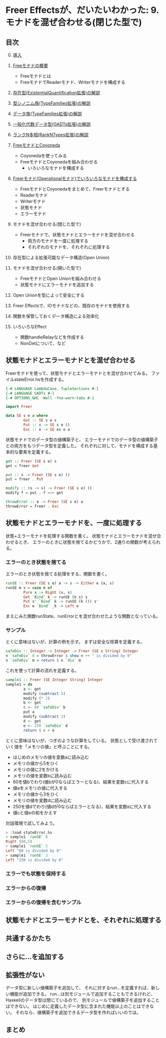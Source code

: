 Freer Effectsが、だいたいわかった: 9. モナドを混ぜ合わせる(閉じた型で)
======================================================================

目次
----

0. [導入](../prelude.md)

1. [Freeモナドの概要](../free-monad/free-monad.md)
	* Freeモナドとは
	* FreeモナドでReaderモナド、Writerモナドを構成する
2. [存在型(ExistentialQuantification拡張)の解説](
	../existential-quantification/existentials.md )
3. [型シノニム族(TypeFamilies拡張)の解説](./type-synonym-family.md)
4. [データ族(TypeFamilies拡張)の解説](../type-families/data-family.md)
5. [一般化代数データ型(GADTs拡張)の解説](../gadts/gadts.md)
6. [ランクN多相(RankNTypes拡張)の解説](../rank-n-types/rank-n-types.md)
7. [FreeモナドとCoyoneda](../free-coyoneda/free_coyoneda.md)
	* Coyonedaを使ってみる
	* FreeモナドとCoyonedaを組み合わせる
		+ いろいろなモナドを構成する
8. [Freerモナド(Operationalモナド)でいろいろなモナドを構成する](
	../freer-monad/freer-monad.md )
	* FreeモナドとCoyonedaをまとめて、Freerモナドとする
	* Readerモナド
	* Writerモナド
	* 状態モナド
	* エラーモナド
9. モナドを混ぜ合わせる(閉じた型で)
	* Freerモナドで、状態モナドとエラーモナドを混ぜ合わせる
		+ 両方のモナドを一度に処理する
		+ それぞれのモナドを、それぞれに処理する
10. 存在型による拡張可能なデータ構造(Open Union)
11. モナドを混ぜ合わせる(開いた型で)
	* FreeモナドとOpen Unionを組み合わせる
	* 状態モナドにエラーモナドを追加する
12. Open Unionを型によって安全にする
13. Freer Effectsで、IOモナドなどの、既存のモナドを使用する
14. 関数を保管しておくデータ構造による効率化
15. いろいろなEffect
	* 関数handleRelayなどを作成する
	* NonDetについて、など

状態モナドとエラーモナドとを混ぜ合わせる
----------------------------------------

Freerモナドを使って、状態モナドとエラーモナドとを混ぜ合わせてみる。
ファイルstateError.hsを作成する。

```hs:stateError.hs
{-# LANGUAGE LambdaCase, TupleSections #-}
{-# LANGUAGE GADTs #-}
{-# OPTIONS_GHC -Wall -fno-warn-tabs #-}

import Freer

data SE s e a where
        Get :: SE s e s
        Put :: s -> SE s e ()
        Exc :: e -> SE es e a
```

状態モナドでのデータ型の値構築子と、
エラーモナドでのデータ型の値構築子との両方をもつデータ型を定義した。
それぞれに対して、モナドを構成する基本的な要素を定義する。

```hs:stateError.hs
get :: Freer (SE s e) s
get = freer Get

put :: s -> Freer (SE s e) ()
put = freer . Put

modify :: (s -> s) -> Freer (SE s e) ()
modify f = put . f =<< get

throwError :: e -> Freer (SE s e) a
throwError = freer . Exc
```

状態モナドとエラーモナドを、一度に処理する
------------------------------------------

状態+エラーモナドを処理する関数を書く。
状態モナドとエラーモナドを混ぜ合わせるとき、
エラーのときに状態を捨てるかどうかで、2通りの関数が考えられる。

### エラーのとき状態を捨てる

エラーのとき状態を捨てる処理をする、関数を書く。

```hs:stateError.hs
runSE :: Freer (SE s e) a -> s -> Either e (a, s)
runSE m s = case m of
        Pure x -> Right (x, s)
        Get `Bind` k -> runSE (k s) s
        Put s' `Bind` k -> runSE (k ()) s'
        Exc e `Bind` _k -> Left e
```

まえにみた関数runState、runErrorとを混ぜ合わせたような関数となっている。

### サンプル

とくに意味はないが、計算の例を示す。
まずは安全な除算を定義する。

```hs:stateError.hs
safeDiv :: Integer -> Integer -> Freer (SE s String) Integer
n `safeDiv` 0 = throwError $ show n ++ " is divided by 0"
n `safeDiv` m = return $ n `div` m
```

これを使って計算の流れを定義する。

```hs:stateError.hs
sample1 :: Freer (SE Integer String) Integer
sample1 = do
        a <- get
        modify (subtract 5)
        modify (* 2)
        b <- get
        c <- 60 `safeDiv` b
        put a
        modify (subtract 3)
        d <- get
        e <- 250 `safeDiv` d
        return $ c + e
```

とくに意味はないが、つぎのような計算をしている。
状態として受け渡されていく値を「メモリの値」と呼ぶことにする。

* はじめのメモリの値を変数aに読み込む
* メモリの値から5をひく
* メモリの値に2をかける
* メモリの値を変数bに読み込む
* 60を値bでわり(値bが0ならばエラーとなる)、結果を変数cに代入する
* 値aをメモリの値に代入する
* メモリの値から3をひく
* メモリの値を変数dに読み込む
* 250を値dでわり(値dが0ならばエラーとなる)、結果を変数eに代入する
* 値cと値eの和をかえす

対話環境で試してみよう。

```hs
> :load stateError.hs
> sample1 `runSE` 8
Right (60,5)
> sample1 `runSE` 5
Left "60 is divided by 0"
> sample1 `runSE` 3
Left "250 is divided by 0"
```

### エラーでも状態を保持する

### エラーからの復帰

### エラーからの復帰を含むサンプル

状態モナドとエラーモナドとを、それぞれに処理する
------------------------------------------------

共通するかたち
--------------

さらに...を追加する
-------------------

拡張性がない
------------

データ型に新しい値構築子を追加して、
それに対するrun...を定義すれば、新しい機能が追加できる。
run...は別モジュールで追加することもできるけれど、
Haskellのデータ型は閉じているので、
別モジュールで値構築子を追加することはできない。
はじめに定義したデータ型に含まれた機能以上のことはできない。
それなら、値構築子を追加できるデータ型を作ればいいのでは。

まとめ
------
